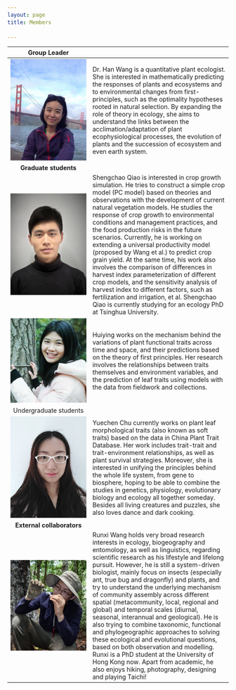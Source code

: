 ```yaml
---
layout: page
title: Members

---
```


|               Group Leader               |                                          |
| :--------------------------------------: | :--------------------------------------- |
| ![wang](https://raw.githubusercontent.com/LPICEA/lpicea.github.io/master/screenshots/wanghan.jpeg) | Dr. Han Wang is a quantitative plant ecologist. She is interested in mathematically predicting the responses of plants and ecosystems and to environmental changes from first-principles, such as the optimality hypotheses rooted in natural selection. By expanding the role of theory in ecology, she aims to understand the links between the acclimation/adaptation of plant ecophysiological processes, the evolution of plants and the succession of ecosystem and even earth system. |
|        **Graduate&nbsp;students**        |                                          |
| ![Qiao](https://raw.githubusercontent.com/LPICEA/lpicea.github.io/master/screenshots/Qiao.png) | Shengchao Qiao is interested in crop growth simulation. He tries to construct a simple crop model (PC model) based on theories and observations with the development of current natural vegetation models. He studies the response of crop growth to environmental conditions and management practices, and the food production risks in the future scenarios. Currently, he is working on extending a universal productivity model (proposed by Wang et al.) to predict crop grain yield. At the same time, his work also involves the comparison of differences in harvest index parameterization of different crop models, and the sensitivity analysis of harvest index to different factors, such as fertilization and irrigation, et al. Shengchao Qiao is currently studying for an ecology PhD at Tsinghua University. |
| ![xu](https://raw.githubusercontent.com/LPICEA/lpicea.github.io/master/screenshots/xu.jpeg) | Huiying works on the mechanism behind the variations of plant functional traits across time and space, and their predictions based on the theory of first principles. Her research involves the relationships between traits themselves and environment variables, and the prediction of leaf traits using models with the data from fieldwork and collections. |
|       Undergraduate&nbsp;students        |                                          |
| ![Chu](https://raw.githubusercontent.com/LPICEA/lpicea.github.io/master/screenshots/Chu.png) | Yuechen Chu currently works on plant leaf morphological traits (also known as soft traits) based on the data in China Plant Trait Database. Her work includes trait-trait and trait-environment relationships, as well as plant survival strategies. Moreover, she is interested in unifying the principles behind the whole life system, from gene to biosphere, hoping to be able to combine the studies in genetics, physiology, evolutionary biology and ecology all together someday. Besides all living creatures and puzzles, she also loves dance and dark cooking. |
|     **External&nbsp;collaborators**      |                                          |
| ![wangrunxi](https://raw.githubusercontent.com/LPICEA/lpicea.github.io/master/screenshots/wangrunxi.png) | Runxi Wang holds very broad research interests in ecology, biogeography and entomology, as well as linguistics, regarding scientific research as his lifestyle and lifelong pursuit. However, he is still a system-driven biologist, mainly focus on insects (especially ant, true bug and dragonfly) and plants, and try to understand the underlying mechanism of community assembly across different spatial (metacommunity, local, regional and global) and temporal scales (diurnal, seasonal, interannual and geological). He is also trying to combine taxonomic, functional and phylogeographic approaches to solving these ecological and evolutional questions, based on both observation and modelling. Runxi is a PhD student at the University of Hong Kong now. Apart from academic, he also enjoys hiking, photography, designing and playing Taichi! |

